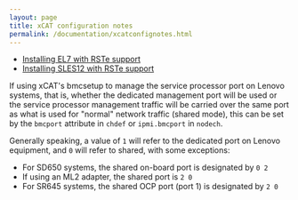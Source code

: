 ```yaml
---
layout: page
title: xCAT configuration notes
permalink: /documentation/xcatconfignotes.html
---
```


* [Installing EL7 with RSTe support]({{site.baseurl}}/documentation/el7rste.html)
* [Installing SLES12 with RSTe support]({{site.baseurl}}/documentation/sles12rste.html)

If using xCAT's bmcsetup to manage the service processor port on Lenovo systems, that is, whether the dedicated management port will be used or the service processor management traffic will be carried over the same port as what is used for "normal" network traffic (shared mode), this can be set by the `bmcport` attribute in `chdef` or `ipmi.bmcport` in `nodech`.

Generally speaking, a value of `1` will refer to the dedicated port on Lenovo equipment, and `0` will refer to shared, with some exceptions:
  * For SD650 systems, the shared on-board port is designated by `0 2`
  * If using an ML2 adapter, the shared port is `2 0`
  * For SR645 systems, the shared OCP port (port 1) is designated by `2 0`